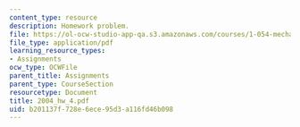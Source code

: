 ```yaml
---
content_type: resource
description: Homework problem.
file: https://ol-ocw-studio-app-qa.s3.amazonaws.com/courses/1-054-mechanics-and-design-of-concrete-structures-spring-2004/b201137f728e6ece95d3a116fd46b098_2004_hw_4.pdf
file_type: application/pdf
learning_resource_types:
- Assignments
ocw_type: OCWFile
parent_title: Assignments
parent_type: CourseSection
resourcetype: Document
title: 2004_hw_4.pdf
uid: b201137f-728e-6ece-95d3-a116fd46b098
---
```

